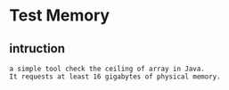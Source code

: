 # Test Memory

## intruction

    a simple tool check the ceiling of array in Java.
    It requests at least 16 gigabytes of physical memory.


